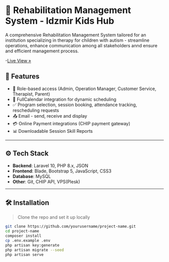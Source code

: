 # 🚀 Rehabilitation Management System - Idzmir Kids Hub

A comprehensive Rehabilitation Management System tailored for an institution specializing in therapy for children with autism - streamline operations, enhance communication among all stakeholders annd ensure and efficient management process.

-[Live View »](https://system.idzmirkidshub.com/)

## 🧩 Features

- 🔐 Role-based access (Admin, Operation Manager, Customer Service, Therapist, Parent)
- 📅 FullCalendar integration for dynamic scheduling
- ✅ Program selection, session booking, attendance tracking, rescheduling requests
- 📤 Email - send, receive and display
- 💳 Online Payment integrations (CHIP payment gateway)
- 📊 Downloadable Session Skill Reports

---

## ⚙️ Tech Stack

- **Backend**: Laravel 10, PHP 8.x, JSON
- **Frontend**: Blade, Bootstrap 5, JavaScript, CSS3
- **Database**: MySQL
- **Other**: Git, CHIP API, VPS(Plesk)

---

## 🛠️ Installation

> Clone the repo and set it up locally

```bash
git clone https://github.com/yourusername/project-name.git
cd project-name
composer install
cp .env.example .env
php artisan key:generate
php artisan migrate --seed
php artisan serve
